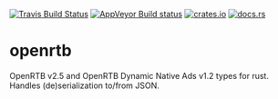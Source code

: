 [![Travis Build Status](https://travis-ci.org/cirla/openrtb-rust.svg?branch=master)](https://travis-ci.org/cirla/openrtb-rust)
[![AppVeyor Build status](https://ci.appveyor.com/api/projects/status/5c0e9s5odn97budy?svg=true)](https://ci.appveyor.com/project/cirla/openrtb-rust)
[![crates.io](https://img.shields.io/crates/v/openrtb.svg)](https://crates.io/crates/openrtb)
[![docs.rs](https://docs.rs/openrtb/badge.svg)](https://docs.rs/openrtb)

# openrtb

OpenRTB v2.5 and OpenRTB Dynamic Native Ads v1.2 types for rust.
Handles (de)serialization to/from JSON.

